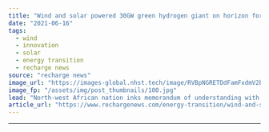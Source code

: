 ```yaml
---
title: "Wind and solar powered 30GW green hydrogen giant on horizon for Mauritania"
date: "2021-06-16"
tags: 
  - wind
  - innovation
  - solar
  - energy transition
  - recharge news
source: "recharge news"
image_url: "https://images-global.nhst.tech/image/RVBpNGRETDdFamFxdmV2bTYxbXpVRmZGcjlPaVJOK09SeERFMDRTQ3N0TT0=/nhst/binary/d7c62a8c9f6d5a07fc758310400be3bb"
image_fp: "/assets/img/post_thumbnails/100.jpg"
lead: "North-west African nation inks memorandum of understanding with CWP Global to build power-to-X megadevelopment in desert"
article_url: "https://www.rechargenews.com/energy-transition/wind-and-solar-powered-30gw-green-hydrogen-giant-on-horizon-for-mauritania/2-1-1026135"
---
```


---

